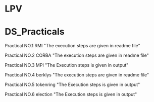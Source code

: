 # LPV

# DS_Practicals

Practical NO.1 RMI "The execution steps are given in readme file"

Practical NO.2 CORBA "The execution steps are given in readme file"

Practical NO.3 MPI "The Execution steps is given in output"

Practical NO.4 berklys "The execution steps are given in readme file"

Practical NO.5 tokenring "The Execution steps is given in output"

Practical NO.6 election "The Execution steps is given in output"
